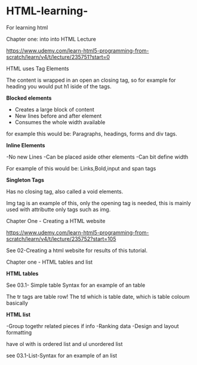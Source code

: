 # HTML-learning-
For learning html

Chapter one: into into HTML Lecture 

  https://www.udemy.com/learn-html5-programming-from-scratch/learn/v4/t/lecture/235751?start=0

HTML uses Tag Elements 

The content is wrapped in an open an closing tag, so for example for heading you would put h1 iside of the tags. 

<b> Blocked elements </b>

- Creates a large block of content 
- New lines before and after element 
- Consumes the whole width available 

for example this would be:
Paragraphs, headings, forms and div tags.

<b> Inline Elements </b> 

-No new Lines 
-Can be placed aside other elements 
-Can bit define width 

For example of this would be:
Links,Bold,input and span tags

<b> Singleton Tags </b>

Has no closing tag, also called a void elements.

Img tag is an example of this, only the opening tag is needed, this is mainly used with attributte only tags such as img. 

Chapter One - Creating a HTML website 

https://www.udemy.com/learn-html5-programming-from-scratch/learn/v4/t/lecture/235752?start=105

See 02-Creating a html website for results of this tutorial. 

Chapter one - HTML tables and list 

<b> HTML tables </b>

See 03.1- Simple table Syntax for  an example of an table 

The tr tags are table row!
The td which is table date, which is table coloum basically 

<b> HTML list </b>

-Group togethr related pieces if info
-Ranking data
-Design and layout formatting 

have ol with is ordered list and ul unordered list 

see 03.1-List-Syntax for an example of an list 


